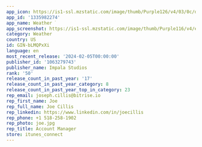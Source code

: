 ```yaml
---
app_icon: https://is1-ssl.mzstatic.com/image/thumb/Purple126/v4/03/0c/dd/030cdd1c-e5e1-d1dc-e527-d12ae0639c30/AppIcon-0-0-1x_U007emarketing-0-7-0-85-220.png/1024x1024bb.png
app_id: '1335982274'
app_name: Weather ۬
app_screenshot: https://is1-ssl.mzstatic.com/image/thumb/Purple116/v4/e9/08/cb/e908cb61-1f8d-f773-a6c3-5dbfaa05d56e/26056b0f-6408-4bfd-b27f-88507f1d8aa6_iPhone_6.5_SC_1.jpg/1284x2778bb.png
category: Weather
country: US
id: GIN-bLMQPxXi
language: en
most_recent_release: '2024-02-05T00:00:00'
publisher_id: '1063279743'
publisher_name: Impala Studios
rank: '50'
release_count_in_past_year: '17'
release_count_in_past_year_category: 8
release_count_in_past_year_top_in_category: 23
rep_email: joseph.cillis@bitrise.io
rep_first_name: Joe
rep_full_name: Joe Cillis
rep_linkedin: https://www.linkedin.com/in/joecillis
rep_phone: +1 518-258-1902
rep_photo: joe.jpg
rep_title: Account Manager
store: itunes_connect
---
```

